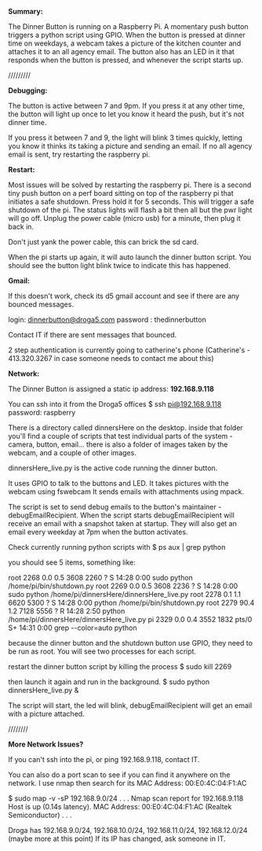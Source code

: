 **Summary:**

The Dinner Button is running on a Raspberry Pi. A momentary push button triggers a python script using GPIO. When the button is pressed at dinner time on weekdays, a webcam takes a picture of the kitchen counter and attaches it to an all agency email. The button also has an LED in it that responds when the button is pressed, and whenever the script starts up.

/////////

**Debugging:**


The button is active between 7 and 9pm. If you press it at any other time, the button will light up once to let you know it heard the push, but it's not dinner time. 

If you press it between 7 and 9, the light will blink 3 times quickly, letting you know it thinks its taking a picture and sending an email. If no all agency email is sent, try restarting the raspberry pi.


**Restart:**

Most issues will be solved by restarting the raspberry pi. There is a second tiny push button on a perf board sitting on top of the raspberry pi that initiates a safe shutdown. Press hold it for 5 seconds. This will trigger a safe shutdown of the pi. The status lights will flash a bit then all but the pwr light will go off. Unplug the power cable (micro usb) for a minute, then plug it back in.

Don't just yank the power cable, this can brick the sd card.

When the pi starts up again, it will auto launch the dinner button script. You should see the button light blink twice to indicate this has happened. 


**Gmail:**

If this doesn't work, check its d5 gmail account and see if there are any bounced messages.

login: dinnerbutton@droga5.com 
password : thedinnerbutton

Contact IT if there are sent messages that bounced.

2 step authentication is currently going to catherine's phone (Catherine's - 413.320.3267 in case someone needs to contact me about this)

**Network:**

The Dinner Button is assigned a static ip address: 
**192.168.9.118**

You can ssh into it from the Droga5 offices 
$ ssh pi@192.168.9.118 
password: raspberry

There is a directory called dinnersHere on the desktop. inside that folder you'll find a couple of scripts that test individual parts of the system - camera, button, email... there is also a folder of images taken by the webcam, and a couple of other images.

dinnersHere_live.py is the active code running the dinner button. 

It uses GPIO to talk to the buttons and LED. 
It takes pictures with the webcam using fswebcam
It sends emails with attachments using mpack.

The script is set to send debug emails to the button's maintainer - debugEmailRecipient. When the script starts debugEmailRecipient will receive an email with a snapshot taken at startup. They will also get an email every weekday at 7pm when the button activates.

Check currently running python scripts with 
$ ps aux | grep python

you should see 5 items, something like:

root      2268  0.0  0.5   3608  2260 ?        S    14:28   0:00 sudo python /home/pi/bin/shutdown.py 
root      2269  0.0  0.5   3608  2236 ?        S    14:28   0:00 sudo python /home/pi/dinnersHere/dinnersHere_live.py 
root      2278  0.1  1.1   6620  5300 ?        S    14:28   0:00 python /home/pi/bin/shutdown.py 
root      2279 90.4  1.2   7128  5556 ?        R    14:28   2:50 python /home/pi/dinnersHere/dinnersHere_live.py 
pi        2329  0.0  0.4   3552  1832 pts/0    S+   14:31   0:00 grep --color=auto python 

because the dinner button and the shutdown button use GPIO, they need to be run as root. You will see two processes for each script. 

restart the dinner button script by killing the process 
$ sudo kill 2269

then launch it again and run in the background. 
$ sudo python dinnersHere_live.py &

The script will start, the led will blink, debugEmailRecipient will get an email with a picture attached.

////////

**More Network Issues?**

If you can't ssh into the pi, or ping 192.168.9.118, contact IT.

You can also do a port scan to see if you can find it anywhere on the network. I use nmap then search for its MAC Address: 00:E0:4C:04:F1:AC

$ sudo map -v -sP 192.168.9.0/24
. 
. 
. 
Nmap scan report for 192.168.9.118 
Host is up (0.14s latency). 
MAC Address: 00:E0:4C:04:F1:AC (Realtek Semiconductor) 
. 
. 
. 

Droga has 192.168.9.0/24, 192.168.10.0/24, 192.168.11.0/24, 192.168.12.0/24 (maybe more at this point)
If its IP has changed, ask someone in IT.
